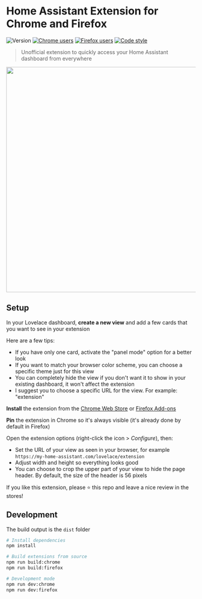 # Home Assistant Extension for Chrome and Firefox

![Version](https://flat.badgen.net/github/release/bokub/home-assistant-extension?label=version&color=cyan)
[![Chrome users](https://flat.badgen.net/chrome-web-store/users/hpoiflhmfklhfcfpibmdmpeonphmdbda?label=chrome%20users&color=green)][chrome]
[![Firefox users](https://flat.badgen.net/amo/users/home-assistant?label=firefox%20users&color=orange)][firefox]
[![Code style](https://flat.badgen.net/badge/code%20style/prettier/ff69b4)](https://github.com/bokub/prettier-config)

> Unofficial extension to quickly access your Home Assistant dashboard from everywhere

<p align="center">
  <a href="https://chrome.google.com/webstore/detail/home-assistant/hpoiflhmfklhfcfpibmdmpeonphmdbda" target="_blank">
    <img src="https://user-images.githubusercontent.com/17952318/116673701-034c6100-a9a4-11eb-9420-dc69b59aea67.png" width="600">
  </a>
</p>

## Setup

In your Lovelace dashboard, **create a new view** and add a few cards that you want to see in your extension

Here are a few tips:

- If you have only one card, activate the "panel mode" option for a better look
- If you want to match your browser color scheme, you can choose a specific theme just for this view
- You can completely hide the view if you don't want it to show in your existing dashboard, it won't affect the extension
- I suggest you to choose a specific URL for the view. For example: "extension"

**Install** the extension from the [Chrome Web Store][chrome] or [Firefox Add-ons][firefox]

**Pin** the extension in Chrome so it's always visible (it's already done by default in Firefox)

Open the extension options (right-click the icon > _Configure_), then:

- Set the URL of your view as seen in your browser, for example `https://my-home-assistant.com/lovelace/extension`
- Adjust width and height so everything looks good
- You can choose to crop the upper part of your view to hide the page header. By default, the size of the header is 56 pixels

If you like this extension, please ⭐ this repo and leave a nice review in the stores!

[chrome]: https://chrome.google.com/webstore/detail/home-assistant/hpoiflhmfklhfcfpibmdmpeonphmdbda
[firefox]: https://addons.mozilla.org/firefox/addon/home-assistant/

## Development

The build output is the `dist` folder

```bash
# Install dependencies
npm install

# Build extensions from source
npm run build:chrome
npm run build:firefox

# Development mode
npm run dev:chrome
npm run dev:firefox
```
